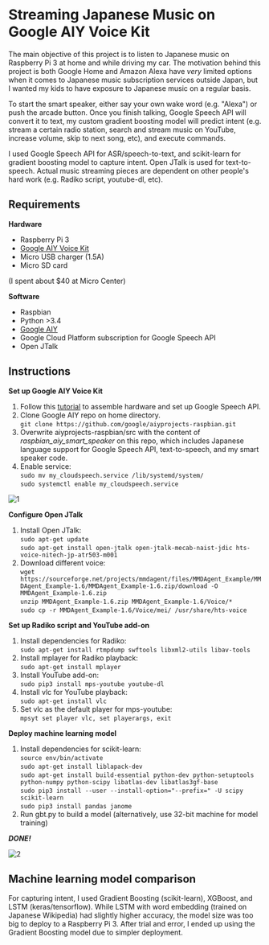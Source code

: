 Streaming Japanese Music on Google AIY Voice Kit
=====
The main objective of this project is to listen to Japanese music on Raspberry Pi 3 at home and while driving my car. The motivation behind this project is both Google Home and Amazon Alexa have *very* limited options when it comes to Japanese music subscription services outside Japan, but I wanted my kids to have exposure to Japanese music on a regular basis.

To start the smart speaker, either say your own wake word (e.g. "Alexa") or push the arcade button. Once you finish talking, Google Speech API will convert it to text, my custom gradient boosting model will predict intent (e.g. stream a certain radio station, search and stream music on YouTube, increase volume, skip to next song, etc), and execute commands.

I used Google Speech API for ASR/speech-to-text, and scikit-learn for gradient boosting model to capture intent. Open JTalk is used for text-to-speech. Actual music streaming pieces are dependent on other people's hard work (e.g. Radiko script, youtube-dl, etc).


Requirements
----

**Hardware**

* Raspberry Pi 3
* [Google AIY Voice Kit](https://aiyprojects.withgoogle.com/voice)
* Micro USB charger (1.5A)
* Micro SD card

(I spent about $40 at Micro Center)

**Software**

* Raspbian
* Python >3.4
* [Google AIY](https://github.com/google/aiyprojects-raspbian)
* Google Cloud Platform subscription for Google Speech API
* Open JTalk


Instructions
----

**Set up Google AIY Voice Kit**

1. Follow this [tutorial](https://aiyprojects.withgoogle.com/voice) to assemble hardware and set up Google Speech API.
2. Clone Google AIY repo on home directory.  
`git clone https://github.com/google/aiyprojects-raspbian.git`
3. Overwrite aiyprojects-raspbian/src with the content of *raspbian_aiy_smart_speaker* on this repo, which includes Japanese language support for Google Speech API, text-to-speech, and my smart speaker code.
4. Enable service:  
`sudo mv my_cloudspeech.service /lib/systemd/system/`  
`sudo systemctl enable my_cloudspeech.service`

![1](https://user-images.githubusercontent.com/35077214/34582028-27682d56-f158-11e7-9ac9-9a44eba1d272.JPG)	

**Configure Open JTalk**

1. Install Open JTalk:  
`sudo apt-get update`  
`sudo apt-get install open-jtalk open-jtalk-mecab-naist-jdic hts-voice-nitech-jp-atr503-m001`
2. Download different voice:  
`wget https://sourceforge.net/projects/mmdagent/files/MMDAgent_Example/MMDAgent_Example-1.6/MMDAgent_Example-1.6.zip/download -O MMDAgent_Example-1.6.zip`  
`unzip MMDAgent_Example-1.6.zip MMDAgent_Example-1.6/Voice/*`  
`sudo cp -r MMDAgent_Example-1.6/Voice/mei/ /usr/share/hts-voice`  

**Set up Radiko script and YouTube add-on**

1. Install dependencies for Radiko:  
`sudo apt-get install rtmpdump swftools libxml2-utils libav-tools`
2. Install mplayer for Radiko playback:  
`sudo apt-get install mplayer`
3. Install YouTube add-on:  
`sudo pip3 install mps-youtube youtube-dl`
4. Install vlc for YouTube playback:  
`sudo apt-get install vlc`
5. Set vlc as the default player for mps-youtube:  
`mpsyt set player vlc, set playerargs, exit`

**Deploy machine learning model**

1. Install dependencies for scikit-learn:  
`source env/bin/activate`  
`sudo apt-get install liblapack-dev`  
`sudo apt-get install build-essential python-dev python-setuptools python-numpy python-scipy libatlas-dev libatlas3gf-base`  
`sudo pip3 install --user --install-option="--prefix=" -U scipy scikit-learn`  
`sudo pip3 install pandas janome`  
2. Run gbt.py to build a model (alternatively, use 32-bit machine for model training)

***DONE!***

![2](https://user-images.githubusercontent.com/35077214/34582044-3937fe76-f158-11e7-937e-9beca15ec4e3.JPG)

Machine learning model comparison
----

For capturing intent, I used Gradient Boosting (scikit-learn), XGBoost, and LSTM (keras/tensorflow). While LSTM with word embedding (trained on Japanese Wikipedia) had slightly higher accuracy, the model size was too big to deploy to a Raspberry Pi 3. After trial and error, I ended up using the Gradient Boosting model due to simpler deployment.


